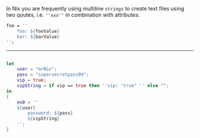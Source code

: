 In Nix you are frequently using multiline `strings` to create text files using two qoutes, i.e. `''xxx''` in combination with attributes:
```nix
foo = ''
	foo: ${fooValue}
	bar: ${barValue}
'';
```
---

```nix

let 
	user = "mrNix";
	pass = "supersecretpass99";
	vip = true;
	vipString = if vip == true then ''vip: "true" '' else "";
in
{
	ex0 = ''
	${user}
		password: ${pass}
		${vipString}
	'';
}
```
